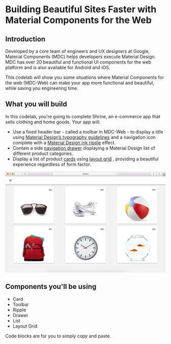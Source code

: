 <!--docs:
title: "Building Beautiful Sites"
layout: landing
section: codelab
path: /codelab/
-->

<!--
This is a simplified version of Building Beautiful Sites with MDC web
edited for a non-technical audience
-->


# Building Beautiful Sites Faster with Material Components for the Web

## Introduction

Developed by a core team of engineers and UX designers at Google, Material Components (MDC) helps developers execute Material Design. MDC has over 20 beautiful and functional UI components for the web platform and is also available for Android and iOS.

This codelab will show you some situations where Material Components for the web (MDC-Web) can make your app more functional and beautiful, while saving you engineering time.

## What you will build

In this codelab, you're going to complete Shrine, an e-commerce app that sells clothing and home goods. Your app will:

- Use a fixed header bar - called a toolbar in MDC-Web  - to display a title using [Material Design’s typography guidelines](https://material.io/guidelines/style/typography.html) and a navigation icon complete with a [Material Design ink ripple](https://material.io/guidelines/motion/material-motion.html#material-motion-how-does-material-move) effect.
- Contain a side [navigation drawer](https://material.io/guidelines/patterns/navigation-drawer.html) displaying a Material Design list of different product categories.
- Display a list of product [cards](https://material.io/guidelines/components/cards.html#) using [layout grid](https://material.io/guidelines/layout/responsive-ui.html#responsive-ui-breakpoints) , providing a beautiful experience regardless of form factor.

![MDC Shrine](img/07-responsive.png)

## Components you'll be using

- Card
- Toolbar
- Ripple
- Drawer
- List
- Layout Grid

Code blocks are for you to simply copy and paste.
